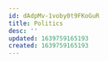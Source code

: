 ```yaml
---
id: dAdpMv-1voby0t9FKoGuR
title: Politics
desc: ''
updated: 1639759165193
created: 1639759165193
---
```


